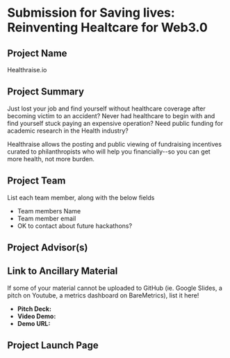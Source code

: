 # Submission for Saving lives: Reinventing Healtcare for Web3.0

## Project Name

Healthraise.io

## Project Summary

Just lost your job and find yourself without healthcare coverage after becoming victim to an accident? Never had healthcare to begin with and find yourself stuck paying an expensive operation? Need public funding for academic research in the Health industry?

Healthraise allows the posting and public viewing of fundraising incentives curated to philanthropists who will help you financially--so you can get more health, not more burden.

## Project Team
List each team member, along with the below fields

* Team members Name
* Team member email
* OK to contact about future hackathons?

## Project Advisor(s)

## Link to Ancillary Material
If some of your material cannot be uploaded to GitHub (ie. Google Slides, a pitch on Youtube, a metrics dashboard on BareMetrics), list it here!

- **Pitch Deck:**
- **Video Demo:**
- **Demo URL:**

## Project Launch Page